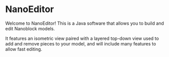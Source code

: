 NanoEditor
==========

Welcome to NanoEditor! This is a Java software that allows you to build and edit Nanoblock models.

It features an isometric view paired with a layered top-down view used to add and remove pieces to your model, and will include many features to allow fast editing.
